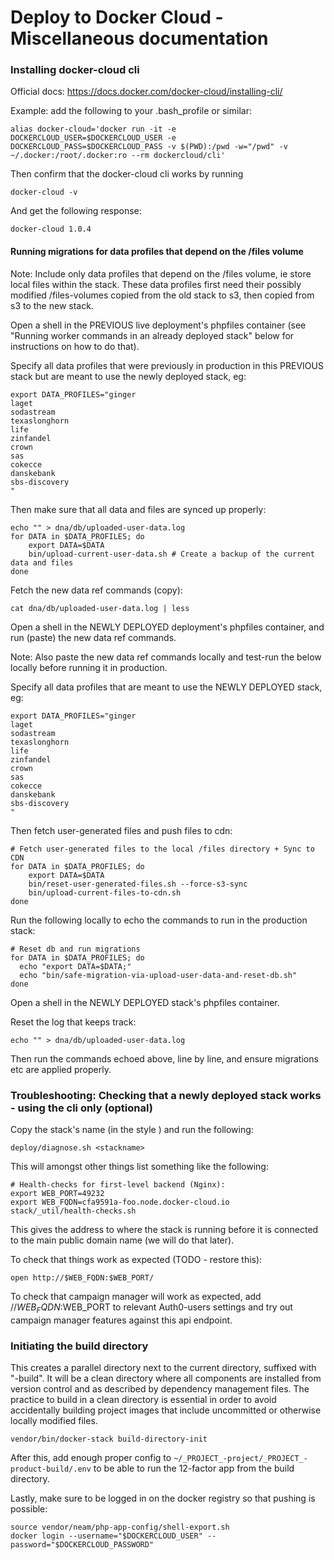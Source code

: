 Deploy to Docker Cloud - Miscellaneous documentation
=============================================

### Installing docker-cloud cli

Official docs: https://docs.docker.com/docker-cloud/installing-cli/

Example: add the following to your .bash_profile or similar:

    alias docker-cloud='docker run -it -e DOCKERCLOUD_USER=$DOCKERCLOUD_USER -e DOCKERCLOUD_PASS=$DOCKERCLOUD_PASS -v $(PWD):/pwd -w="/pwd" -v ~/.docker:/root/.docker:ro --rm dockercloud/cli'

Then confirm that the docker-cloud cli works by running

    docker-cloud -v

And get the following response:

    docker-cloud 1.0.4

#### Running migrations for data profiles that depend on the /files volume

Note: Include only data profiles that depend on the /files volume, ie store local files within the stack. These data profiles first need their possibly modified /files-volumes copied from the old stack to s3, then copied from s3 to the new stack.

Open a shell in the PREVIOUS live deployment's phpfiles container (see "Running worker commands in an already deployed stack" below for instructions on how to do that). 

Specify all data profiles that were previously in production in this PREVIOUS stack but are meant to use the newly deployed stack, eg:

```
export DATA_PROFILES="ginger
laget
sodastream
texaslonghorn
life
zinfandel
crown
sas
cokecce
danskebank
sbs-discovery
"
```

Then make sure that all data and files are synced up properly:

    echo "" > dna/db/uploaded-user-data.log
    for DATA in $DATA_PROFILES; do
        export DATA=$DATA
        bin/upload-current-user-data.sh # Create a backup of the current data and files
    done

Fetch the new data ref commands (copy):

    cat dna/db/uploaded-user-data.log | less

Open a shell in the NEWLY DEPLOYED deployment's phpfiles container, and run (paste) the new data ref commands.

Note: Also paste the new data ref commands locally and test-run the below locally before running it in production.

Specify all data profiles that are meant to use the NEWLY DEPLOYED stack, eg:

```
export DATA_PROFILES="ginger
laget
sodastream
texaslonghorn
life
zinfandel
crown
sas
cokecce
danskebank
sbs-discovery
"
```

Then fetch user-generated files and push files to cdn:

    # Fetch user-generated files to the local /files directory + Sync to CDN
    for DATA in $DATA_PROFILES; do
        export DATA=$DATA
        bin/reset-user-generated-files.sh --force-s3-sync
        bin/upload-current-files-to-cdn.sh
    done

Run the following locally to echo the commands to run in the production stack: 

    # Reset db and run migrations
    for DATA in $DATA_PROFILES; do
      echo "export DATA=$DATA;"
      echo "bin/safe-migration-via-upload-user-data-and-reset-db.sh"
    done
    
Open a shell in the NEWLY DEPLOYED stack's phpfiles container.

Reset the log that keeps track:

    echo "" > dna/db/uploaded-user-data.log

Then run the commands echoed above, line by line, and ensure migrations etc are applied properly. 

### Troubleshooting: Checking that a newly deployed stack works - using the cli only (optional)

Copy the stack's name (in the style <date><vhost><commitsha>) and run the following:

    deploy/diagnose.sh <stackname>

This will amongst other things list something like the following:

    # Health-checks for first-level backend (Nginx):
    export WEB_PORT=49232
    export WEB_FQDN=cfa9591a-foo.node.docker-cloud.io
    stack/_util/health-checks.sh

This gives the address to where the stack is running before it is connected to the main public domain name (we will do that later). 

To check that things work as expected (TODO - restore this):

    open http://$WEB_FQDN:$WEB_PORT/

To check that campaign manager will work as expected, add //$WEB_FQDN:$WEB_PORT to relevant Auth0-users settings and try out campaign manager features against this api endpoint.

### Initiating the build directory

This creates a parallel directory next to the current directory, suffixed with "-build". It will be a clean directory where all components are installed from version control and as described by dependency management files. The practice to build in a clean directory is essential in order to avoid accidentally building project images that include uncommitted or otherwise locally modified files. 

    vendor/bin/docker-stack build-directory-init

After this, add enough proper config to `~/_PROJECT_-project/_PROJECT_-product-build/.env` to be able to run the 12-factor app from the build directory.

Lastly, make sure to be logged in on the docker registry so that pushing is possible:

    source vendor/neam/php-app-config/shell-export.sh
    docker login --username="$DOCKERCLOUD_USER" --password="$DOCKERCLOUD_PASSWORD"

